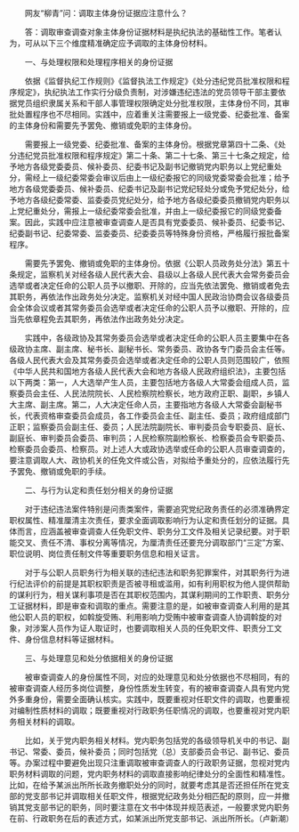 　　网友“柳青”问：调取主体身份证据应注意什么？

　　答：调取审查调查对象主体身份证据材料是执纪执法的基础性工作。笔者认为，可从以下三个维度精准确定应予调取的主体身份材料。

　　一、与处理权限和处理程序相关的身份证据

　　依据《监督执纪工作规则》《监督执法工作规定》《处分违纪党员批准权限和程序规定》，执纪执法工作实行分级负责制，对涉嫌违纪违法的党员领导干部主要依据党员组织隶属关系和干部人事管理权限确定处分批准权限，主体身份不同，其审批处置程序也不尽相同。实践中，应着重关注需要报上一级党委、纪委批准、备案的主体身份和需要先予罢免、撤销或免职的主体身份。

　　需要报上一级党委、纪委批准、备案的主体身份。根据党章第四十二条、《处分违纪党员批准权限和程序规定》第二十条、第二十七条、第三十七条之规定，给予地方各级党委委员、候补委员、纪委书记及副书记撤销党内职务以上党纪重处分，需经上一级纪委常委会审议后由上一级纪委报它的同级党委常委会批准；给予地方各级党委委员、候补委员、纪委书记及副书记党纪轻处分或免予党纪处分，给予地方各级纪委常委、监委委员党纪处分，给予地方各级纪委委员撤销党内职务以上党纪重处分，需报上一级纪委常委会批准，并由上一级纪委报它的同级党委备案。因此，实践中应注意被审查调查人是否具有党委委员、候补委员、纪委书记、纪委副书记、纪委常委、监委委员、纪委委员等特殊身份资格，严格履行报批备案程序。

　　需要先予罢免、撤销或免职的主体身份。依据《公职人员政务处分法》第五十条规定，监察机关对经各级人民代表大会、县级以上各级人民代表大会常务委员会选举或者决定任命的公职人员予以撤职、开除的，应当先依法罢免、撤销或者免去其职务，再依法作出政务处分决定。监察机关对经中国人民政治协商会议各级委员会全体会议或者其常务委员会选举或者决定任命的公职人员予以撤职、开除的，应当先依章程免去其职务，再依法作出政务处分决定。

　　实践中，各级政协及其常务委员会选举或者决定任命的公职人员主要集中在各级政协主席、副主席、秘书长、副秘书长、常务委员、政协各专门委员会主任等。各级人民代表大会及其常务委员会选举或者决定任命的公职人员则范围较广，依照《中华人民共和国地方各级人民代表大会和地方各级人民政府组织法》，主要包括以下两类：第一，人大选举产生人员，主要包括地方各级人大常委会组成人员，监察委员会主任、人民法院院长、人民检察院检察长，地方政府正职、副职，乡镇人大主席、副主席。第二，人大决定任命人员，主要指地方各级人大常委会副秘书长，代表资格审查委员会成员，各工作委员会主任、副主任、委员；政府组成部门正职；监察委员会副主任、委员；人民法院副院长、审判委员会专职委员、庭长、副庭长、审判委员会委员、审判员；人民检察院副检察长、检察委员会专职委员、检察委员会委员、检察员。对上述人大或政协选举或任命的公职人员审查调查的，要注意调取人大、政协机关的任免文件或公告，对拟给予重处分的，应依法履行先予罢免、撤销或免职的手续。

　　二、与行为认定和责任划分相关的身份证据

　　对于违纪违法案件特别是问责类案件，需要追究党纪政务责任的必须准确界定职权属性、精准厘清主次责任，要求全面调取影响行为认定和责任划分的证据。具体而言，应涵盖被审查调查人任免职文件、职务分工文件及相关记录纪要。对于职能交叉、责任不清、事权分离等情况，为厘清责任还要充分调取部门“三定”方案、职位说明、岗位责任制文件等重要职务信息和相关证言。

　　对于与公职人员职务行为相关联的违纪违法和职务犯罪案件，对其职务行为进行纪法评价的前提是其职权职责是否被寻租或滥用，如有利用职权为他人提供帮助的谋利行为，相关谋利事项是否在其职权范围内，其谋利期间的工作职责、职务分工证据材料，即是审查和调取的重点。需要注意的是，如被审查调查人利用的是其他公职人员的职权，如斡旋受贿、利用影响力受贿中被审查调查人协调斡旋的对象，对涉案人员作为证人取证时，也要调取相关人员的任免职文件、职责分工文件、身份信息材料等证据材料。

　　三、与处理意见和处分依据相关的身份证据

　　被审查调查人的身份属性不同，对应的处理意见和处分依据也不尽相同，有的被审查调查人经历多岗位调整，身份性质发生转变，有的被审查调查人具有党内党外多重身份，需要全面确认核实。实践中，既要重视对任职文件的调取，也要重视对编制性质材料的调取；既要重视对行政职务任职情况的调取，也要重视对党内职务相关材料的调取。

　　比如，关于党内职务相关材料。党内职务包括党的各级领导机关中的书记、副书记、常委、委员，候补委员；同时包括党（总）支部委员会书记、副书记、委员等。办案过程中要避免出现只注重调取被审查调查人的行政职务证据，忽视对党内职务材料调取的问题，党内职务材料的调取直接影响纪律处分的全面性和精准性。比如，在给予某派出所所长政务撤职处分的同时，就要考虑其是否还担任所在党支部的党支部书记并调取相关任职文件，根据党纪政务处分相匹配的原则，应一并撤销其党支部书记的职务，同时要注意在文书中体现并规范表述，一般要求党内职务在前、行政职务在后的表述方式，如某派出所党支部书记、派出所所长。（卢新潮）